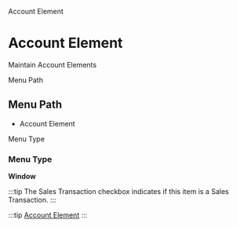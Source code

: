 
Account Element
# Account Element


Maintain Account Elements

Menu Path
## Menu Path



- Account Element

Menu Type
### Menu Type

**Window**

:::tip
The Sales Transaction checkbox indicates if this item is a Sales Transaction.
:::

:::tip
[Account Element](functional-guide/window/window-account-element.md)
:::